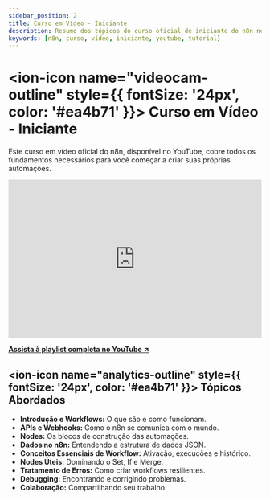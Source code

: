 ```yaml
---
sidebar_position: 2
title: Curso em Vídeo - Iniciante
description: Resumo dos tópicos do curso oficial de iniciante do n8n no YouTube.
keywords: [n8n, curso, vídeo, iniciante, youtube, tutorial]
---
```


# <ion-icon name="videocam-outline" style={{ fontSize: '24px', color: '#ea4b71' }}></ion-icon> Curso em Vídeo - Iniciante

Este curso em vídeo oficial do n8n, disponível no YouTube, cobre todos os fundamentos necessários para você começar a criar suas próprias automações.

<iframe width="100%" height="315" src="https://www.youtube.com/embed/I_7_b0I1I3Y" title="n8n Beginner Course - Introduction" frameborder="0" allow="accelerometer; autoplay; clipboard-write; encrypted-media; gyroscope; picture-in-picture; web-share" allowfullscreen></iframe>

**[Assista à playlist completa no YouTube ↗](https://www.youtube.com/watch?v=I_7_b0I1I3Y&list=PL8p-62yr-wG4s4s_lq4a4M0S-s_k4iS3q)**

## <ion-icon name="analytics-outline" style={{ fontSize: '24px', color: '#ea4b71' }}></ion-icon> Tópicos Abordados

- **Introdução e Workflows:** O que são e como funcionam.
- **APIs e Webhooks:** Como o n8n se comunica com o mundo.
- **Nodes:** Os blocos de construção das automações.
- **Dados no n8n:** Entendendo a estrutura de dados JSON.
- **Conceitos Essenciais de Workflow:** Ativação, execuções e histórico.
- **Nodes Úteis:** Dominando o Set, If e Merge.
- **Tratamento de Erros:** Como criar workflows resilientes.
- **Debugging:** Encontrando e corrigindo problemas.
- **Colaboração:** Compartilhando seu trabalho.
